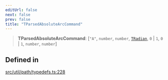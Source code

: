 ```yaml
---
editUrl: false
next: false
prev: false
title: "TParsedAbsoluteArcCommand"
---
```


> **TParsedAbsoluteArcCommand**: [`"A"`, `number`, `number`, [`TRadian`](/api/type-aliases/tradian/), `0` \| `1`, `0` \| `1`, `number`, `number`]

## Defined in

[src/util/path/typedefs.ts:228](https://github.com/fabricjs/fabric.js/blob/v6.0.0-rc4/src/util/path/typedefs.ts#L228)
